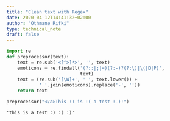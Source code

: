 ```yaml
---
title: "Clean text with Regex"
date: 2020-04-12T14:41:32+02:00
author: "Othmane Rifki"
type: technical_note
draft: false
---
```


```python
import re
def preprocessor(text):
    text = re.sub('<[^>]*>', '', text)
    emoticons = re.findall('(?::|;|=)(?:-)?(?:\)|\(|D|P)',
                           text)
    text = (re.sub('[\W]+', ' ', text.lower()) +
            ' '.join(emoticons).replace('-', ''))
    return text
```


```python
preprocessor("</a>This :) is :( a test :-)!")
```




    'this is a test :) :( :)'


